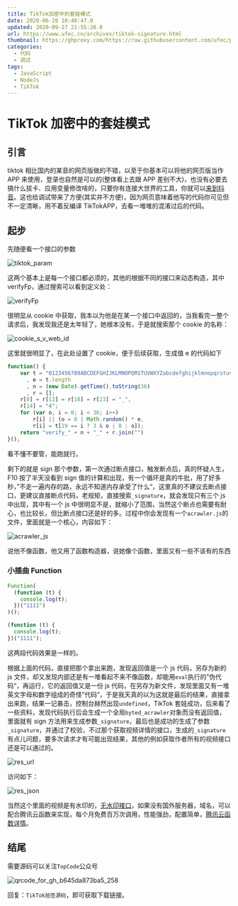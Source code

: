```yaml
---
title: TikTok加密中的套娃模式
date: 2020-06-28 10:48:47.0
updated: 2020-09-27 21:55:20.0
url: https://www.ufec.cn/archives/tiktok-signature.html
thumbnail: https://ghproxy.com/https://raw.githubusercontent.com/ufec/picGoImg/main/blog/091efef0c2d7bc9ad9b66d83399cb0f7.webp
categories:
  - 代码
  - 调试
tags:
  - JavaScript
  - NodeJs
  - TikTok
---
```


# TikTok 加密中的套娃模式

## 引言

tiktok 相比国内的某音的网页版做的不错，以至于你基本可以将他的网页版当作 APP 来使用，登录也自然是可以的(整体看上去跟 APP 差别不大)，也没有必要去搞什么拔卡、应用变量修改啥的，只要你有连接大世界的工具，你就可以[来到抖音](https://www.tiktok.com/trending)。这也给调试带来了方便(其实并不方便)，因为网页意味着他写的代码你可见但不一定清晰，用不着反编译 TikTokAPP，去看一堆堆的混淆过后的代码。

## 起步

先随便看一个接口的参数

![tiktok_param](https://ghproxy.com/https://raw.githubusercontent.com/ufec/picGoImg/main/blog/bf6f01ca0443fb29dd0c44887945da16.webp)

这两个基本上是每一个接口都必须的，其他的根据不同的接口来动态构造，其中 verifyFp，通过搜索可以看到定义处：

![verifyFp](https://ghproxy.com/https://raw.githubusercontent.com/ufec/picGoImg/main/blog/224add7dce9491de59e1262ab3d83428.webp)

很明显从 cookie 中获取，我本以为他是在某一个接口中返回的，当我看完一整个请求后，我发现我还是太年轻了，她根本没有，于是就搜索那个 cookie 的名称：

![cookie_s_v_web_id](https://ghproxy.com/https://raw.githubusercontent.com/ufec/picGoImg/main/blog/cbac85f0372638be8f2682f6e373ac05.webp)

这里就很明显了，在此处设置了 cookie，便于后续获取，生成值 e 的代码如下

```javascript
function() {
    var t = "0123456789ABCDEFGHIJKLMNOPQRSTUVWXYZabcdefghijklmnopqrstuvwxyz".split("")
      , e = t.length
      , n = (new Date).getTime().toString(36)
      , r = [];
    r[8] = r[13] = r[18] = r[23] = "_",
    r[14] = "4";
    for (var o, i = 0; i < 36; i++)
        r[i] || (o = 0 | Math.random() * e,
        r[i] = t[19 == i ? 3 & o | 8 : o]);
    return "verify_" + n + "_" + r.join("")
}();
```

看不懂不要管，能跑就行。

剩下的就是 sign 那个参数，第一次通过断点接口，触发断点后，真的怀疑人生，F10 按了半天没看到 sign 值的计算和出现，有一个循环是真的牛批，用了好多秒，”不走一遍内存的路，永远不知道内存承受了什么“，这里真的不建议去断点接口，更建议直接断点代码，老规矩，直接搜索`_signature`，就会发现只有三个 js 中出现，其中有一个 js 中很明显不是，就缩小了范围，当然这个断点也需要有耐心，也比较长，但比断点接口还是好的多。过程中你会发现有一个`acrawler.js`的文件，里面就是一个核心，内容如下：

![acrawler_js](https://ghproxy.com/https://raw.githubusercontent.com/ufec/picGoImg/main/blog/eca1f9d79e015edac6f43826c3d1ef0a.webp)

说他不像函数，他又用了函数构造器，说她像个函数，里面又有一些不该有的东西

### 小插曲 Function

```javascript
Function(
  (function (t) {
    console.log(t);
  })("1111")
)();

(function (t) {
  console.log(t);
})("1111");
```

这两段代码效果是一样的。

根据上面的代码，直接把那个拿出来跑，发现返回值是一个 js 代码，另存为新的 js 文件，却又发现内部还是有一堆看起不来不像函数，却能用`eval`执行的”伪代码“，再运行，它的返回值又是一份 js 代码，在另存为新文件，发现里面又有一堆英文字母和数字组成的奇怪”代码“，于是我天真的以为这就是最后的结果，直接拿出来跑，结果一记暴击，控制台赫然出现`undefined`，TikTok 套娃成功，后来看了一些资料，发现代码执行后会生成一个全局`byted_acrawler`对象而没有返回值，里面就有 sign 方法用来生成参数`_signature`，最后也是成功的生成了参数`_signature`，并通过了校验，不过那个获取视频详情的接口，生成的`_signature`有点儿问题，要多次请求才有可能出现结果，其他的例如获取作者所有的视频接口还是可以通过的。

![res_url](https://ghproxy.com/https://raw.githubusercontent.com/ufec/picGoImg/main/blog/af78e70da5f0a38c2102fc418d52a210.webp)

访问如下：

![res_json](https://ghproxy.com/https://raw.githubusercontent.com/ufec/picGoImg/main/blog/32c49647b72fded03dce3a777a1b07ae.webp)

当然这个里面的视频是有水印的，[无水印接口](https://www.apibug.com/webcode/779.html)，如果没有国外服务器，域名，可以配合腾讯云函数来实现，每个月免费百万次调用，性能强劲，配置简单，[腾讯云函数详情](https://url.cn/IppU0m0Y)。

## 结尾

需要源码可以关注`TopCode`公众号

![qrcode_for_gh_b645da873ba5_258](https://ghproxy.com/https://raw.githubusercontent.com/ufec/picGoImg/main/blog/ed6f784e00f27f9180fc7fba474a06aa.webp)

回复：`TikTok验签源码`，即可获取下载链接。
